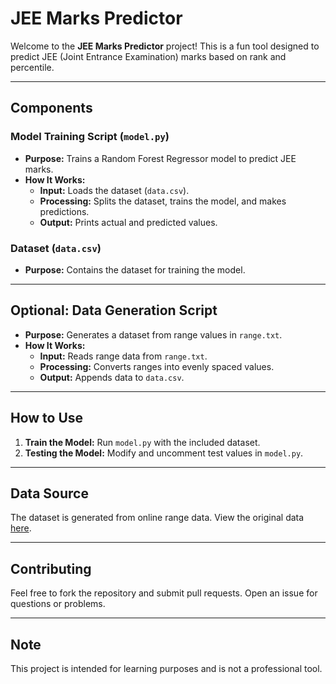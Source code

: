 # JEE Marks Predictor

Welcome to the **JEE Marks Predictor** project! This is a fun tool designed to predict JEE (Joint Entrance Examination) marks based on rank and percentile.

---

## Components

### **Model Training Script (`model.py`)**

- **Purpose:** Trains a Random Forest Regressor model to predict JEE marks.
- **How It Works:**
  - **Input:** Loads the dataset (`data.csv`).
  - **Processing:** Splits the dataset, trains the model, and makes predictions.
  - **Output:** Prints actual and predicted values.

### **Dataset (`data.csv`)**

- **Purpose:** Contains the dataset for training the model. 

---

## Optional: Data Generation Script


- **Purpose:** Generates a dataset from range values in `range.txt`.
- **How It Works:**
  - **Input:** Reads range data from `range.txt`.
  - **Processing:** Converts ranges into evenly spaced values.
  - **Output:** Appends data to `data.csv`.

---

## How to Use

1. **Train the Model:** Run `model.py` with the included dataset.
2. **Testing the Model:** Modify and uncomment test values in `model.py`.

---

## Data Source

The dataset is generated from online range data. View the original data [here](https://blog.vidyamandir.com/a-complete-overview-of-jee-main-2022-marks-vs-rank-vs-percentile/).

---

## Contributing

Feel free to fork the repository and submit pull requests. Open an issue for questions or problems.

---

## Note

This project is intended for learning purposes and is not a professional tool.


